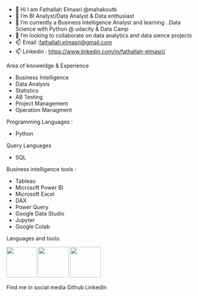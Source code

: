 * 👋 Hi I am Fathallah Elmasri @mahakoutb
* 👀 I’m BI Analyst/Data Analyst & Data enthusiast
* 🌱 I’m currently a Business Intelligence Analyst and learning ..Data Science with Python @ udacity & Data Camp
* 💞️ I’m looking to collaborate on data analytics and data sience projects
* 📫 Email :fathallah.elmasri@gmail.com
* 📫 Linkedin : https://www.linkedin.com/in/fathallah-elmasri/

Area of knoweldge & Experience

* Business Intelligence
* Data Analysis
* Statistics
* AB Testing
* Project Management
* Operation Managment

Programming Languages :

* Python

Query Languages

* SQL

Business intelligence tools :

* Tableau
* Microsoft Power BI
* Microsoft Excel
* DAX
* Power Query
* Google Data Studio
* Jupyter
* Google Colab

Languages and tools:

<img src="https://github.com/Elmasri-Fathallah/images/blob/main/pics/python.png" width="80" align="LEFT">
<img src="https://github.com/Elmasri-Fathallah/images/blob/main/pics/sql.png" width="80">
<img src="https://github.com/Elmasri-Fathallah/images/blob/main/pics/jupyter-notebook.png" width="80">

Find me in social media
Github 
LinkedIn


